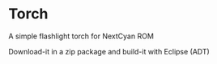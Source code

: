Torch
=====

A simple flashlight torch for NextCyan ROM

Download-it in a zip package and build-it with Eclipse (ADT)

